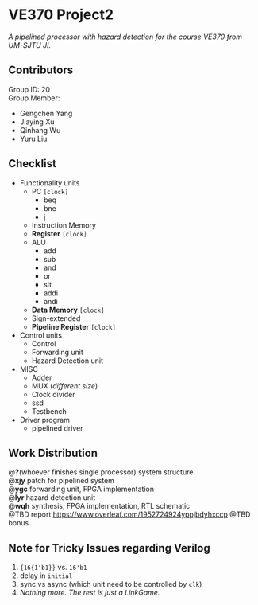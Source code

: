 # VE370 Project2
*A pipelined processor with hazard detection for the course VE370 from UM-SJTU JI.*

## Contributors
Group ID: 20 <br>
Group Member: <br>
- Gengchen Yang
- Jiaying Xu
- Qinhang Wu
- Yuru Liu

## Checklist
- Functionality units
  - PC `[clock]`
    - beq
    - bne
    - j
  - Instruction Memory
  - **Register** `[clock]`
  - ALU
    - add
    - sub
    - and
    - or
    - slt
    - addi
    - andi
  - **Data Memory** `[clock]`
  - Sign-extended
  - **Pipeline Register** `[clock]`
- Control units
  - Control
  - Forwarding unit
  - Hazard Detection unit
- MISC
  - Adder
  - MUX (*different size*)
  - Clock divider
  - ssd
  - Testbench
- Driver program
  - pipelined driver

## Work Distribution
@**?**(whoever finishes single processor) system structure <br>
@**xjy** patch for pipelined system <br>
@**ygc** forwarding unit, FPGA implementation <br>
@**lyr** hazard detection unit <br>
@**wqh** synthesis, FPGA implementation, RTL schematic <br>
@TBD report https://www.overleaf.com/1952724924yppjbdyhxccp 
@TBD bonus <br>

## Note for Tricky Issues regarding Verilog
1. `{16{1'b1}}` vs. `16'b1`
2. delay in `initial`
3. sync vs async (which unit need to be controlled by `clk`)
4. *Nothing more. The rest is just a LinkGame.*
